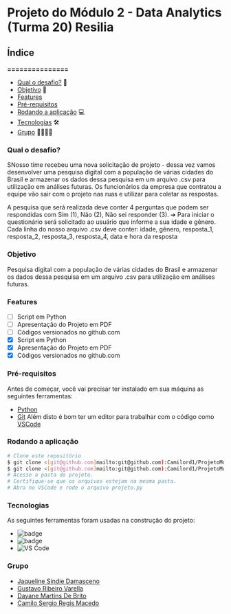 # Projeto do Módulo 2 - Data Analytics (Turma 20) Resilia
## Índice
**===============**
- [Qual o desafio?](#qual-o-desafio) 🚨
- [Objetivo](#objetivo) 🚀 
- [Features](#features)
- [Pré-requisitos](#pré-requisitos)
- [Rodando a aplicação](#rodando-a-aplicação) 💻
- [Tecnologias](#tecnologias) 🛠
- [Grupo](#grupo) 👨‍💻👩‍💻
### **Qual o desafio?**
 SNosso time recebeu uma nova solicitação de projeto - dessa vez vamos desenvolver
uma pesquisa digital com a população de várias cidades do Brasil e armazenar os
dados dessa pesquisa em um arquivo .csv para utilização em análises futuras. Os
funcionários da empresa que contratou a equipe vão sair com o projeto nas ruas e
utilizar para coletar as respostas.

A pesquisa que será realizada deve conter 4 perguntas  que podem ser respondidas com Sim (1), Não (2),
Não sei responder (3).
➔ Para iniciar o questionário será solicitado ao usuário que informe a sua idade e
gênero. Cada linha do nosso arquivo .csv deve conter: idade, gênero, resposta_1,
resposta_2, resposta_3, resposta_4, data e hora da resposta

### **Objetivo**
Pesquisa digital com a população de várias cidades do Brasil e armazenar os
dados dessa pesquisa em um arquivo .csv para utilização em análises futuras.



### **Features**
- [ ] Script em Python
- [ ] Apresentação do Projeto em PDF
- [ ] Códigos versionados no github.com
- [x] Script em Python
- [x] Apresentação do Projeto em PDF
- [x] Códigos versionados no github.com

### **Pré-requisitos**
 Antes de começar, você vai precisar ter instalado em sua máquina as seguintes ferramentas:
- [Python](https://www.python.org)
- [Git](https://git-scm.com)
Além disto é bom ter um editor para trabalhar com o código como [VSCode](https://code.visualstudio.com/)
### **Rodando a aplicação**
```bash
# Clone este repositório
$ git clone <[git@github.com]mailto:git@github.com):Camilord1/ProjetoMod2>
$ git clone <[git@github.com]mailto:git@github.com):Camilord1/ProjetoMod2>
# Acesse a pasta do projeto.
# Certifique-se que os arquivos estejam na mesma pasta.
# Abra no VSCode e rode o arquivo projeto.py
```

### **Tecnologias**
As seguintes ferramentas foram usadas na construção do projeto:
- ![badge](https://img.shields.io/badge/python-v3.10.4-yellow)
- ![badge](https://img.shields.io/badge/Python-v3.8.8-yellow)
- ![VS Code](https://img.shields.io/badge/Visual%20Studio-Code-yellow)

### **Grupo**

- [Jaqueline Sindie Damasceno](https://github.com/jaquelinesindie)
- [Gustavo Ribeiro Varella](https://github.com/gustavovarella)
- [Dayane Martins De Brito](https://github.com/DayBrito)
- [Camilo Sergio Regis Macedo](https://github.com/Camilord1)
